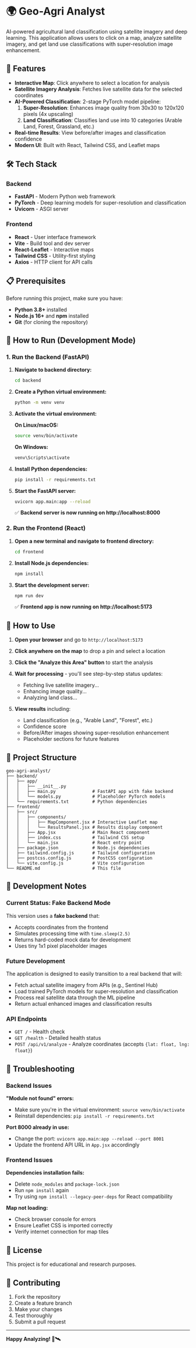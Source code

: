# 🌍 Geo-Agri Analyst

AI-powered agricultural land classification using satellite imagery and deep learning. This application allows users to click on a map, analyze satellite imagery, and get land use classifications with super-resolution image enhancement.

## 🚀 Features

- **Interactive Map**: Click anywhere to select a location for analysis
- **Satellite Imagery Analysis**: Fetches live satellite data for the selected coordinates  
- **AI-Powered Classification**: 2-stage PyTorch model pipeline:
  1. **Super-Resolution**: Enhances image quality from 30x30 to 120x120 pixels (4x upscaling)
  2. **Land Classification**: Classifies land use into 10 categories (Arable Land, Forest, Grassland, etc.)
- **Real-time Results**: View before/after images and classification confidence
- **Modern UI**: Built with React, Tailwind CSS, and Leaflet maps

## 🛠️ Tech Stack

### Backend
- **FastAPI** - Modern Python web framework
- **PyTorch** - Deep learning models for super-resolution and classification
- **Uvicorn** - ASGI server

### Frontend  
- **React** - User interface framework
- **Vite** - Build tool and dev server
- **React-Leaflet** - Interactive maps
- **Tailwind CSS** - Utility-first styling
- **Axios** - HTTP client for API calls

## 📋 Prerequisites

Before running this project, make sure you have:

- **Python 3.8+** installed
- **Node.js 16+** and **npm** installed
- **Git** (for cloning the repository)

## 🚀 How to Run (Development Mode)

### 1. Run the Backend (FastAPI)

1. **Navigate to backend directory:**
   ```bash
   cd backend
   ```

2. **Create a Python virtual environment:**
   ```bash
   python -m venv venv
   ```

3. **Activate the virtual environment:**
   
   **On Linux/macOS:**
   ```bash
   source venv/bin/activate
   ```
   
   **On Windows:**
   ```bash
   venv\Scripts\activate
   ```

4. **Install Python dependencies:**
   ```bash
   pip install -r requirements.txt
   ```

5. **Start the FastAPI server:**
   ```bash
   uvicorn app.main:app --reload
   ```

   ✅ **Backend server is now running on http://localhost:8000**

### 2. Run the Frontend (React)

1. **Open a new terminal and navigate to frontend directory:**
   ```bash
   cd frontend
   ```

2. **Install Node.js dependencies:**
   ```bash
   npm install
   ```

3. **Start the development server:**
   ```bash
   npm run dev
   ```

   ✅ **Frontend app is now running on http://localhost:5173**

## 🎯 How to Use

1. **Open your browser** and go to `http://localhost:5173`

2. **Click anywhere on the map** to drop a pin and select a location

3. **Click the "Analyze this Area" button** to start the analysis

4. **Wait for processing** - you'll see step-by-step status updates:
   - Fetching live satellite imagery...
   - Enhancing image quality...
   - Analyzing land class...

5. **View results** including:
   - Land classification (e.g., "Arable Land", "Forest", etc.)
   - Confidence score
   - Before/After images showing super-resolution enhancement
   - Placeholder sections for future features

## 📁 Project Structure

```
geo-agri-analyst/
├── backend/
│   ├── app/
│   │   ├── __init__.py
│   │   ├── main.py              # FastAPI app with fake backend
│   │   └── models.py            # Placeholder PyTorch models
│   └── requirements.txt         # Python dependencies
├── frontend/
│   ├── src/
│   │   ├── components/
│   │   │   ├── MapComponent.jsx # Interactive Leaflet map
│   │   │   └── ResultsPanel.jsx # Results display component
│   │   ├── App.jsx              # Main React component
│   │   ├── index.css            # Tailwind CSS setup
│   │   └── main.jsx             # React entry point
│   ├── package.json             # Node.js dependencies
│   ├── tailwind.config.js       # Tailwind configuration
│   ├── postcss.config.js        # PostCSS configuration
│   └── vite.config.js           # Vite configuration
└── README.md                    # This file
```

## 🔧 Development Notes

### Current Status: Fake Backend Mode

This version uses a **fake backend** that:
- Accepts coordinates from the frontend
- Simulates processing time with `time.sleep(2.5)`
- Returns hard-coded mock data for development
- Uses tiny 1x1 pixel placeholder images

### Future Development

The application is designed to easily transition to a real backend that will:
- Fetch actual satellite imagery from APIs (e.g., Sentinel Hub)
- Load trained PyTorch models for super-resolution and classification
- Process real satellite data through the ML pipeline
- Return actual enhanced images and classification results

### API Endpoints

- `GET /` - Health check
- `GET /health` - Detailed health status  
- `POST /api/v1/analyze` - Analyze coordinates (accepts `{lat: float, lng: float}`)

## 🐛 Troubleshooting

### Backend Issues

**"Module not found" errors:**
- Make sure you're in the virtual environment: `source venv/bin/activate`
- Reinstall dependencies: `pip install -r requirements.txt`

**Port 8000 already in use:**
- Change the port: `uvicorn app.main:app --reload --port 8001`
- Update the frontend API URL in `App.jsx` accordingly

### Frontend Issues

**Dependencies installation fails:**
- Delete `node_modules` and `package-lock.json`
- Run `npm install` again
- Try using `npm install --legacy-peer-deps` for React compatibility

**Map not loading:**
- Check browser console for errors
- Ensure Leaflet CSS is imported correctly
- Verify internet connection for map tiles

## 📄 License

This project is for educational and research purposes.

## 🤝 Contributing

1. Fork the repository
2. Create a feature branch
3. Make your changes
4. Test thoroughly
5. Submit a pull request

---

**Happy Analyzing! 🌱🛰️**